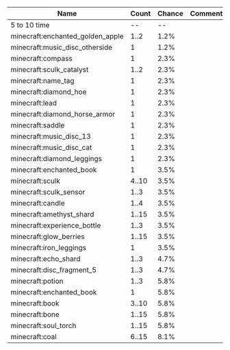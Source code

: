 | Name                             | Count | Chance | Comment |
| -------------------------------- | ----- | ------ | ------- |
| 5 to 10 time                     |    -- |     -- |         |
| minecraft:enchanted_golden_apple |  1..2 |   1.2% |         |
| minecraft:music_disc_otherside   |     1 |   1.2% |         |
| minecraft:compass                |     1 |   2.3% |         |
| minecraft:sculk_catalyst         |  1..2 |   2.3% |         |
| minecraft:name_tag               |     1 |   2.3% |         |
| minecraft:diamond_hoe            |     1 |   2.3% |         |
| minecraft:lead                   |     1 |   2.3% |         |
| minecraft:diamond_horse_armor    |     1 |   2.3% |         |
| minecraft:saddle                 |     1 |   2.3% |         |
| minecraft:music_disc_13          |     1 |   2.3% |         |
| minecraft:music_disc_cat         |     1 |   2.3% |         |
| minecraft:diamond_leggings       |     1 |   2.3% |         |
| minecraft:enchanted_book         |     1 |   3.5% |         |
| minecraft:sculk                  | 4..10 |   3.5% |         |
| minecraft:sculk_sensor           |  1..3 |   3.5% |         |
| minecraft:candle                 |  1..4 |   3.5% |         |
| minecraft:amethyst_shard         | 1..15 |   3.5% |         |
| minecraft:experience_bottle      |  1..3 |   3.5% |         |
| minecraft:glow_berries           | 1..15 |   3.5% |         |
| minecraft:iron_leggings          |     1 |   3.5% |         |
| minecraft:echo_shard             |  1..3 |   4.7% |         |
| minecraft:disc_fragment_5        |  1..3 |   4.7% |         |
| minecraft:potion                 |  1..3 |   5.8% |         |
| minecraft:enchanted_book         |     1 |   5.8% |         |
| minecraft:book                   | 3..10 |   5.8% |         |
| minecraft:bone                   | 1..15 |   5.8% |         |
| minecraft:soul_torch             | 1..15 |   5.8% |         |
| minecraft:coal                   | 6..15 |   8.1% |         |